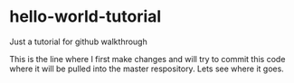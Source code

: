 # hello-world-tutorial
Just a tutorial for github walkthrough

This is the line where I first make changes and will try to commit this code where it will be pulled into the master respository. Lets see where it goes.
